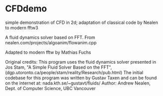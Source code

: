 # CFDdemo
simple demonstration of CFD in 2d; adaptation of classical code by Nealen to modern fftw3


A fluid dynamics solver based on FFT.
From nealen.com/projects/algoanim/flowanim.cpp

Adapted to modern fftw by Mathias Fuchs

Original credits:
This program uses the fluid dynamics solver presented
in Jos Stam, "A Simple Fluid Solver Based on the FFT",
(dgp.utoronto.ca/people/stam/reality/Research/pub.html)
The initial codebase for this program was written by Gustav Taxen
and can be found on the internet at:
nada.kth.se/~gustavt/fluids/
Author: Andrew Nealen, Dept. of Computer Science, UBC Vancouver

